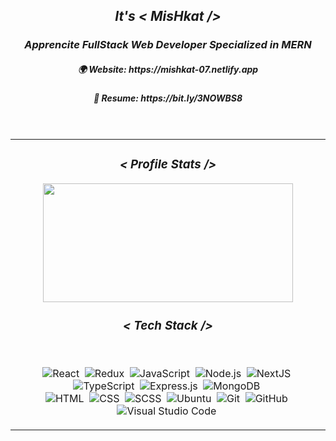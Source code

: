 <h2 align="center"><i><b>It's <  MisHkat  /></b></i></h2>
<div align="center">
          
 <div align="center">
<h3><i>Apprencite FullStack Web Developer Specialized in MERN</i></h3>
<h5>🌍 Website: https://mishkat-07.netlify.app </h5>
<h5>📑 Resume: https://bit.ly/3NOWBS8</h5>
</div>
   <br/>
                
<div align="center">
            
<table>
  <tr >
    <td>
<div align="center">
  <h3 align="center"><i><  Profile Stats  /></i></h3>

<img height="190" width="400" src="https://mishkat07-readme.vercel.app/api/top-langs/?username=MisHkat07&hide_border=true&layout=compact&show_icons=true&count_private=true&theme=transparent&langs_count=20"/>

</div>

<h3 align="center"><i><  Tech Stack  /></i></h3>
   <br/>
<div align="center" width="825">
                 
![React](https://img.shields.io/badge/-React-05122A?style=flat&logo=react)&nbsp;
![Redux](https://img.shields.io/badge/-Redux-05122A?style=flat&logo=redux)&nbsp;
![JavaScript](https://img.shields.io/badge/-JavaScript-05122A?style=flat&logo=javascript)&nbsp;
![Node.js](https://img.shields.io/badge/-Node.js-05122A?style=flat&logo=node.js)&nbsp;
![NextJS](https://img.shields.io/badge/-NextJS-05122A?style=flat&logo=next.js)&nbsp;
![TypeScript](https://img.shields.io/badge/-TypeScript-05122A?style=flat&logo=typescript)&nbsp;
![Express.js](https://img.shields.io/badge/-Express.js-05122A?style=flat&logo=express.js)&nbsp;
![MongoDB](https://img.shields.io/badge/-MongoDB-05122A?style=flat&logo=mongodb)&nbsp;<br/>
![HTML](https://img.shields.io/badge/-HTML-05122A?style=flat&logo=HTML5)&nbsp;
![CSS](https://img.shields.io/badge/-CSS-05122A?style=flat&logo=CSS3&logoColor=1572B6)&nbsp;
![SCSS](https://img.shields.io/badge/-SCSS-05122A?style=flat&logo=SASS&logoColor=1572B6)&nbsp;
![Ubuntu](https://img.shields.io/badge/-Ubuntu-05122A?style=flat&logo=ubuntu&logoColor=1572B6)&nbsp;
![Git](https://img.shields.io/badge/-Git-05122A?style=flat&logo=git)&nbsp;
![GitHub](https://img.shields.io/badge/-GitHub-05122A?style=flat&logo=github)&nbsp;
![Visual Studio Code](https://img.shields.io/badge/-Visual%20Studio%20Code-05122A?style=flat&logo=visual-studio-code&logoColor=007ACC)&nbsp;
               
</div>
     </td>
  </tr>
</table>     
          
</div>
